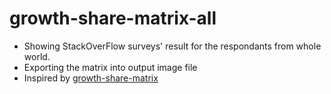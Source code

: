 # growth-share-matrix-all  
- Showing StackOverFlow surveys' result for the respondants from whole world. 
- Exporting the matrix into output image file
- Inspired by [growth-share-matrix](https://github.com/whoisnnamdi/growth-share-matrix)
